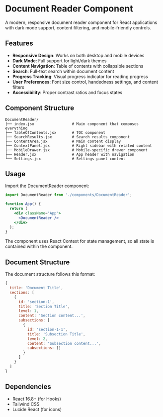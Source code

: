 # Document Reader Component

A modern, responsive document reader component for React applications with dark mode support, content filtering, and mobile-friendly controls.

## Features

- **Responsive Design**: Works on both desktop and mobile devices
- **Dark Mode**: Full support for light/dark themes
- **Content Navigation**: Table of contents with collapsible sections
- **Search**: Full-text search within document content
- **Progress Tracking**: Visual progress indicator for reading progress
- **User Preferences**: Font size control, handedness settings, and content filters
- **Accessibility**: Proper contrast ratios and focus states

## Component Structure

```
DocumentReader/
├── index.jsx                 # Main component that composes everything
├── TableOfContents.jsx       # TOC component
├── SearchResults.jsx         # Search results component  
├── ContentArea.jsx           # Main content display
├── ContextPanel.jsx          # Right sidebar with related content
├── MobileDrawer.jsx          # Mobile-specific drawer component
├── Header.jsx                # App header with navigation
└── Settings.jsx              # Settings panel content
```

## Usage

Import the DocumentReader component:

```jsx
import DocumentReader from './components/DocumentReader';

function App() {
  return (
    <div className="App">
      <DocumentReader />
    </div>
  );
}
```

The component uses React Context for state management, so all state is contained within the component.

## Document Structure

The document structure follows this format:

```javascript
{
  title: 'Document Title',
  sections: [
    {
      id: 'section-1',
      title: 'Section Title',
      level: 1,
      content: 'Section content...',
      subsections: [
        {
          id: 'section-1-1',
          title: 'Subsection Title',
          level: 2,
          content: 'Subsection content...',
          subsections: []
        }
      ]
    }
  ]
}
```

## Dependencies

- React 16.8+ (for Hooks)
- Tailwind CSS
- Lucide React (for icons)
